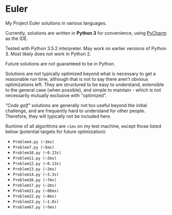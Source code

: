 # Euler
My Project Euler solutions in various languages. 

Currently, solutions are written in **Python 3** for convenience, using [PyCharm](https://www.jetbrains.com/pycharm/) as the IDE.

Tested with Python 3.5.2 interpreter. May work on earlier versions of Python 3. Most likely does not work in Python 2.

Future solutions are not guaranteed to be in Python. 

Solutions are not typically optimized beyond what is necessary to get a reasonable run time, although that is not to say there aren't obvious optimizations left. They are structured to be easy to understand, extensible to the general case (when possible), and simple to maintain - which is not necessarily mutually exclusive with "optimized".
 
_"Code golf"_ solutions are generally not too useful beyond the initial challenge, and are frequently hard to understand for other people. Therefore, they will typically not be included here. 

Runtime of all algorithms are `<1ms` on my test machine, except those listed below (potential targets for future optimization):

* `Problem4.py (~3ms)`
* `Problem7.py (~5ms)`
* `Problem10.py (~0.23s)`
* `Problem11.py (~2ms)`
* `Problem12.py (~0.13s)`
* `Problem13.py (~2ms)`
* `Problem14.py (~3.3s)`
* `Problem16.py (~7ms)`
* `Problem17.py (~2ms)`
* `Problem21.py (~86ms)`
* `Problem22.py (~8ms)`
* `Problem23.py (~1.8s)`
* `Problem67.py (~5ms)`
